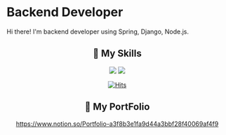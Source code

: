  # Backend Developer
 
 Hi there! I'm backend developer using Spring, Django, Node.js.
 


<div align=center>

 ## 💪 My Skills
 <a><img src="https://img.shields.io/badge/Python-3766AB?style=flat-square&logo=Python&logoColor=white"/></a>
 <a><img src="https://img.shields.io/badge/Java-007396?style=flat-square&logo=Java&logoColor=white"/></a>
  
[![Hits](https://hits.seeyoufarm.com/api/count/incr/badge.svg?url=https%3A%2F%2Fgithub.com%2Fyanghuijin1214&count_bg=%2379C83D&title_bg=%23555555&icon=&icon_color=%23E7E7E7&title=hits&edge_flat=false)](https://hits.seeyoufarm.com)

 ## 👔 My PortFolio 
 https://www.notion.so/Portfolio-a3f8b3e1fa9d44a3bbf28f40069af4f9

  </div>
